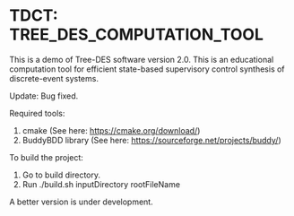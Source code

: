 # TDCT: TREE_DES_COMPUTATION_TOOL
This is a demo of Tree-DES software version 2.0. This is an educational 
computation tool for efficient state-based supervisory control synthesis 
of discrete-event systems. 

Update:
Bug fixed.

Required tools:
 1. cmake (See here: https://cmake.org/download/)
 2. BuddyBDD library (See here: https://sourceforge.net/projects/buddy/)
 
 To build the project:
 1. Go to build directory.
 2. Run ./build.sh inputDirectory rootFileName

A better version is under development.
